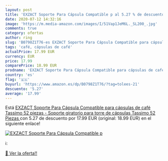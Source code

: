 ```yaml
---
layout: post
title: 'EXZACT Soporte Para Cápsula Compatible p al 5.27 % de descuento'
date: 2020-07-12 14:32:16
image: 'https://m.media-amazon.com/images/I/51Vap1JeM6L._SL200_.jpg'
comments: true
category: ofertas
author: ring
slug: 'B0798Z1T76-es EXZACT Soporte Para Cápsula Compatible para cápsulas de...'
tags: 'café, cápsulas de café'
actualPrice: 17.99 EUR
currency: EUR
price: 17.99
comparePrice: 18.99 EUR
prodname: 'EXZACT Soporte Para Cápsula Compatible para cápsulas de café Tassimo  52 piezas  - Soporte giratorio para torre de cápsulas  Tassimo 52 Piezas '
country: 'es'
flag: '🇪🇸'
buyurl: 'https://www.amazon.es/dp/B0798Z1T76/?tag=tolees-21'
descuento: '5.27'
average: '17.99'
---
```


Está [EXZACT Soporte Para Cápsula Compatible para cápsulas de café Tassimo  52 piezas  - Soporte giratorio para torre de cápsulas  Tassimo 52 Piezas ](https://www.amazon.es/dp/B0798Z1T76/?tag=tolees-21) con 5.27 de descuento por 17.99 EUR (original: 18.99 EUR) en el siguiente enlace!

[![EXZACT Soporte Para Cápsula Compatible p](https://m.media-amazon.com/images/I/51Vap1JeM6L._SL200_.jpg)](https://www.amazon.es/dp/B0798Z1T76/?tag=tolees-21)

ℹ️:


[🛒 Ver la oferta!!](https://www.amazon.es/dp/B0798Z1T76/?tag=tolees-21)
